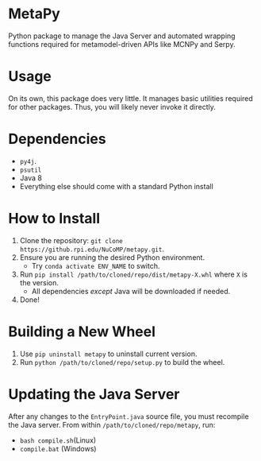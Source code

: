 # MetaPy
Python package to manage the Java Server and automated wrapping functions required for metamodel-driven APIs like MCNPy and Serpy.

# Usage
On its own, this package does very little. It manages basic utilities required for other packages. Thus, you will likely never invoke it directly.

# Dependencies
- `py4j`.
- `psutil`
- Java 8
- Everything else should come with a standard Python install

# How to Install
1. Clone the repository: `git clone https://github.rpi.edu/NuCoMP/metapy.git`.
2. Ensure you are running the desired Python environment.
    - Try `conda activate ENV_NAME` to switch.
3. Run `pip install /path/to/cloned/repo/dist/metapy-X.whl` where `X` is the version.
    - All dependencies *except* Java will be downloaded if needed.
4. Done!

# Building a New Wheel
1. Use `pip uninstall metapy` to uninstall current version.
2. Run `python /path/to/cloned/repo/setup.py` to build the wheel.

# Updating the Java Server
After any changes to the `EntryPoint.java` source file, you must recompile the Java server. From within `/path/to/cloned/repo/metapy`, run:
- `bash compile.sh`(Linux)
- `compile.bat` (Windows)